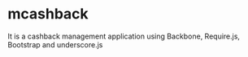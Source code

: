 # mcashback
It is a cashback management application using Backbone, Require.js, Bootstrap and underscore.js